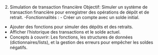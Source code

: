 2. Simulation de transaction financière
Objectif: Simuler un système de transaction financière pour enregistrer des opérations de
dépôt et de retrait.
-Fonctionnalités : - Créer un compte avec un solde initial.
- Ajouter des fonctions pour simuler des dépôts et des retraits.
- Afficher l’historique des transactions et le solde actuel.
- Concepts à couvrir: Les fonctions, les structures de données (dictionnaires/lists), et la
gestion des erreurs pour empêcher les soldes négatifs.
